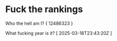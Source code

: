 # Fuck the rankings

Who the hell am I?
{ 12486323 }

What fucking year is it?
[ 2025-03-18T23:43:20Z ]
